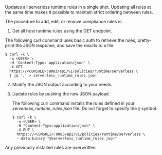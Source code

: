 Updates all serverless runtime rules in a single shot.
Updating all rules at the same time makes it possible to maintain strict ordering between rules.

The procedure to add, edit, or remove compliance rules is:

1. Get all host runtime rules using the GET endpoint.

  The following curl command uses basic auth to retrieve the rules, pretty-print the JSON response, and save the results to a file.

   ```
   $ curl -k \
     -u <USER> \
     -H 'Content-Type: application/json' \
     -X GET
     https://<CONSOLE>:8083/api/v1/policies/runtime/serverless \
     | jq '.' > serverless_runtime_rules.json
   ```

2. Modify the JSON output according to your needs.

3. Update rules by pushing the new JSON payload.

   The following curl command installs the rules defined in your *serverless_runtime_rules.json* file.
   Do not forget to specify the `@` symbol.

   ```
   $ curl -k \
     -u <USER> \
     -H "Content-Type:application/json" \
     -X PUT \
     https://<CONSOLE>:8083/api/v1/policies/runtime/serverless \
     --data-binary "@serverless_runtime_rules.json"
   ```

Any previously installed rules are overwritten.
